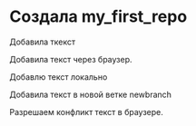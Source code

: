 # Создала my_first_repo

Добавила ткекст

Добавила текст через браузер.


Добавлю текст локально

Добавила текст в новой ветке newbranch

Разрешаем конфликт текст в браузере.
